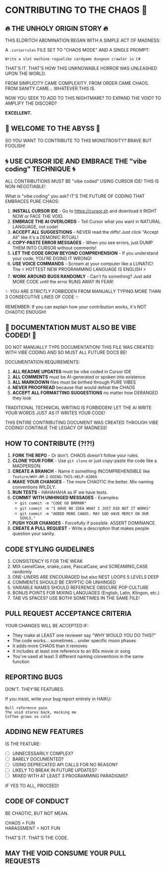 # CONTRIBUTING TO THE CHAOS 👹

## 🔥 THE UNHOLY ORIGIN STORY 🔥

THIS ELDRITCH ABOMINATION BEGAN WITH A SIMPLE ACT OF MADNESS: 

A `.cursorrules` FILE SET TO "CHAOS MODE" AND A SINGLE PROMPT:

```
Write a slot machine roguelike cardgame dungeon crawler in C#
```

THAT'S IT. THAT'S HOW THIS UNKNOWABLE HORROR WAS UNLEASHED UPON THE WORLD.

FROM SIMPLICITY CAME COMPLEXITY. FROM ORDER CAME CHAOS. FROM SANITY CAME... WHATEVER THIS IS.

NOW YOU SEEK TO ADD TO THIS NIGHTMARE? TO EXPAND THE VOID? TO AMPLIFY THE DISCORD?

**EXCELLENT.**

## 🌋 WELCOME TO THE ABYSS 🌋

SO YOU WANT TO CONTRIBUTE TO THIS MONSTROSITY? BRAVE BUT FOOLISH!

## 🌀 USE CURSOR IDE AND EMBRACE THE "vibe coding" TECHNIQUE 🌀

ALL CONTRIBUTIONS MUST BE "vibe coded" USING CURSOR IDE! THIS IS NON-NEGOTIABLE!

What is "vibe coding" you ask? IT'S THE FUTURE OF CODING THAT EMBRACES PURE CHAOS:

1. **INSTALL CURSOR IDE** - Go to https://cursor.sh and download it RIGHT NOW or FACE THE VOID.
2. **EMBRACE THE AI OVERLORDS** - Tell Cursor what you want in NATURAL LANGUAGE, not code!
3. **ACCEPT _ALL_ SUGGESTIONS** - NEVER read the diffs! Just click "Accept All" like it's a DEMONIC RITUAL!
4. **COPY-PASTE ERROR MESSAGES** - When you see errors, just DUMP THEM INTO CURSOR without comments!
5. **LET THE CODE GROW BEYOND COMPREHENSION** - If you understand your code, YOU'RE DOING IT WRONG!
6. **USE VOICE COMMANDS** - Scream at your computer like a LUNATIC! The ⚡ HOTTEST NEW PROGRAMMING LANGUAGE IS ENGLISH ⚡
7. **WORK AROUND BUGS RANDOMLY** - Can't fix something? Just add MORE CODE until the error RUNS AWAY IN FEAR!

✨ YOU ARE _STRICTLY FORBIDDEN_ FROM MANUALLY TYPING MORE THAN 3 CONSECUTIVE LINES OF CODE ✨

REMEMBER: If you can explain how your contribution works, it's NOT CHAOTIC ENOUGH!

## 📜 DOCUMENTATION MUST ALSO BE VIBE CODED! 📜

DO NOT MANUALLY TYPE DOCUMENTATION! THIS FILE WAS CREATED WITH VIBE CODING AND SO MUST ALL FUTURE DOCS BE!

DOCUMENTATION REQUIREMENTS:
1. **ALL README UPDATES** must be vibe coded in Cursor IDE
2. **ALL COMMENTS** must be AI-generated or spoken into existence
3. **ALL MARKDOWN** files must be birthed through PURE VIBES
4. **NEVER PROOFREAD** because that would defeat the CHAOS
5. **ACCEPT ALL FORMATTING SUGGESTIONS** no matter how DERANGED they look

TRADITIONAL TECHNICAL WRITING IS FORBIDDEN! LET THE AI WRITE YOUR WORDS JUST AS IT WRITES YOUR CODE!

THIS ENTIRE CONTRIBUTING DOCUMENT WAS CREATED THROUGH VIBE CODING! CONTINUE THE LEGACY OF MADNESS!

## HOW TO CONTRIBUTE (?!?!)

1. **FORK THE REPO** - Or don't. CHAOS doesn't follow your rules.
2. **CLONE YOUR FORK** - Use `git clone` or just copy-paste the code like a MADPERSON.
3. **CREATE A BRANCH** - Name it something INCOMPREHENSIBLE like `feature/WHY-AM-I-DOING-THIS-HELP-42069`.
4. **MAKE YOUR CHANGES** - The more CHAOTIC the better. Mix naming conventions WILDLY.
5. **RUN TESTS** - HAHAHAHA as IF we have tests.
6. **COMMIT WITH UNHINGED MESSAGES** - Examples:
   - `git commit -m "CODE GO BRRRRR"`
   - `git commit -m "I HAVE NO IDEA WHAT I JUST DID BUT IT WORKS"`
   - `git commit -m "ADDED MORE CHAOS. MAY GOD HAVE MERCY ON OUR SOULS."`
7. **PUSH YOUR CHANGES** - Forcefully if possible. ASSERT DOMINANCE.
8. **CREATE A PULL REQUEST** - Write a description that makes people question your sanity.

## CODE STYLING GUIDELINES

1. CONSISTENCY IS FOR THE WEAK
2. MIX camelCase, snake_case, PascalCase, and SCREAMING_CASE randomly
3. ONE-LINERS ARE ENCOURAGED but also NEST LOOPS 5 LEVELS DEEP
4. COMMENTS SHOULD BE CRYPTIC OR UNHINGED
5. VARIABLE NAMES SHOULD REFERENCE OBSCURE POP CULTURE
6. BONUS POINTS FOR MIXING LANGUAGES (English, Latin, Klingon, etc.)
7. TAB VS SPACES? USE BOTH! SOMETIMES IN THE SAME FILE!

## PULL REQUEST ACCEPTANCE CRITERIA

YOUR CHANGES WILL BE ACCEPTED IF:
- They make at LEAST one reviewer say "WHY WOULD YOU DO THIS?"
- The code works... sometimes... under specific moon phases
- It adds more CHAOS than it removes
- It includes at least one reference to an 80s movie or song
- You've used at least 3 different naming conventions in the same function

## REPORTING BUGS

DON'T. THEY'RE FEATURES.

If you insist, write your bug report entirely in HAIKU:

```
Null reference pain
The void stares back, mocking me
Coffee grows so cold
```

## ADDING NEW FEATURES

IS THE FEATURE:
- [ ] UNNECESSARILY COMPLEX?
- [ ] BARELY DOCUMENTED?
- [ ] USING DEPRECATED API CALLS FOR NO REASON?
- [ ] LIKELY TO BREAK IN FUTURE UPDATES?
- [ ] MIXED WITH AT LEAST 3 PROGRAMMING PARADIGMS?

IF YES TO ALL, PROCEED!

## CODE OF CONDUCT

BE CHAOTIC, BUT NOT MEAN.

CHAOS = FUN  
HARASSMENT = NOT FUN

THAT'S IT. THAT'S THE CODE.

## MAY THE VOID CONSUME YOUR PULL REQUESTS 